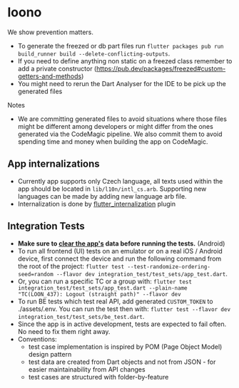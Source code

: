 # loono

We show prevention matters.

- To generate the freezed or db part files run `flutter packages pub run build_runner build --delete-conflicting-outputs`.
- If you need to define anything non static on a freezed class remember to add a private constructor (https://pub.dev/packages/freezed#custom-getters-and-methods)
- You might need to rerun the Dart Analyser for the IDE to be pick up the generated files

Notes

- We are committing generated files to avoid situations where those files might be different among
  developers or might differ from the ones generated via the CodeMagic pipeline. We also commit them to
  avoid spending time and money when building the app on CodeMagic.

## App internalizations

- Currently app supports only Czech language, all texts used within the app should be located in `lib/l10n/intl_cs.arb`. Supporting new languages can be made by adding new language arb file.
- Internalization is done by [flutter_internalization](https://flutter.dev/docs/development/accessibility-and-localization/internationalization) plugin

## Integration Tests
- **Make sure to <ins>clear the app's</ins> data before running the tests.** (Android)
- To run all frontend (UI) tests on an emulator or on a real iOS / Android device, first connect the device and run the following command from the root of the project:
`flutter test --test-randomize-ordering-seed=random --flavor dev integration_test/test_sets/app_test.dart`.
- Or, you can run a specific TC or a group with:
`flutter test integration_test/test_sets/app_test.dart --plain-name "TC(LOON_437): Logout (straight path)" --flavor dev`
- To run BE tests which test real API, add generated `CUSTOM_TOKEN` to ./assets/.env. You can run the test then with: `flutter test --flavor dev integration_test/test_sets/be_test.dart`.
- Since the app is in active development, tests are expected to fail often. No need to fix them right away.
- Conventions:
    - test case implementation is inspired by POM (Page Object Model) design pattern
    - test data are created from Dart objects and not from JSON - for easier maintainability from API changes
    - test cases are structured with folder-by-feature